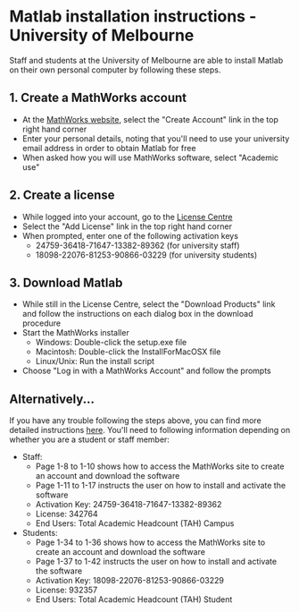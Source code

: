 # Matlab installation instructions - University of Melbourne

Staff and students at the University of Melbourne are able to install Matlab on their own personal computer by following these steps.

## 1. Create a MathWorks account  

* At the [MathWorks website](http://www.mathworks.com.au/), select the "Create Account" link in the top right hand corner
* Enter your personal details, noting that you'll need to use your university email address in order to obtain Matlab for free
* When asked how you will use MathWorks software, select "Academic use"

## 2. Create a license 

* While logged into your account, go to the [License Centre](https://www.mathworks.com/licensecenter/)
* Select the "Add License" link in the top right hand corner
* When prompted, enter one of the following activation keys
  * 24759-36418-71647-13382-89362 (for university staff)
  * 18098-22076-81253-90866-03229 (for university students)

## 3. Download Matlab

* While still in the License Centre, select the "Download Products" link and follow the instructions on each dialog box in the download procedure
* Start the MathWorks installer
  * Windows: Double-click the setup.exe file 
  * Macintosh: Double-click the InstallForMacOSX file
  * Linux/Unix: Run the install script
* Choose "Log in with a MathWorks Account" and follow the prompts

## Alternatively...

If you have any trouble following the steps above, you can find more detailed instructions [here](https://docs.google.com/file/d/0B6C-GRMoX9XQenllRHpadzVCRHM/edit?pli=1). You'll need to following information depending on whether you are a student or staff member:
* Staff: 
  * Page 1-8 to 1-10 shows how to access the MathWorks site to create an account and download the software
  * Page 1-11 to 1-17 instructs the user on how to install and activate the software 
  * Activation Key: 24759-36418-71647-13382-89362
  * License: 342764
  * End Users: Total Academic Headcount (TAH) Campus
* Students: 
  * Page 1-34 to 1-36 shows how to access the MathWorks site to create an account and download the software
  * Page 1-37 to 1-42 instructs the user on how to install and activate the software 
  * Activation Key: 18098-22076-81253-90866-03229
  * License: 932357
  * End Users: Total Academic Headcount (TAH) Student

